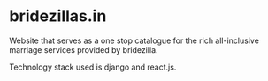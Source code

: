 # bridezillas.in
Website that serves as a one stop catalogue for the rich all-inclusive marriage services provided by bridezilla.

Technology stack used is django and react.js.
